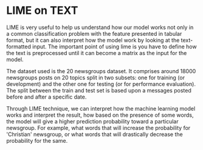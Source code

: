 # LIME on TEXT
LIME is very useful to help us understand how our model works not only in a common classification problem with the feature presented in tabular format, but it can also interpret how the model work by looking at the text-formatted input. The important point of using lime is you have to define how the text is preprocessed until it can become a matrix as the input for the model.

The dataset used is the 20 newsgroups dataset. It comprises around 18000 newsgroups posts on 20 topics split in two subsets: one for training (or development) and the other one for testing (or for performance evaluation). The split between the train and test set is based upon a messages posted before and after a specific date.

Through LIME technique, we can interpret how the machine learning model works and interpret the result, how based on the presence of some words, the model will give a higher prediction probability toward a particular newsgroup. For example, what words that will increase the probability for 'Christian' newsgroup, or what words that will drastically decrease the probability for the same. 